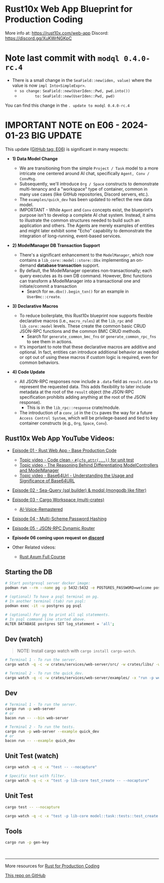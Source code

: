 # Rust10x Web App Blueprint for Production Coding

More info at: https://rust10x.com/web-app
Discord: https://discord.gg/XuKWrNGKpC

# Note last commit with `modql 0.4.0-rc.4`

- There is a small change in the `SeaField::new(iden, value)` where the value is now `impl Into<SimpleExpr>`. 
	- `so change:` `SeaField::new(UserIden::Pwd, pwd.into())`
	- `       to:` `SeaField::new(UserIden::Pwd, pwd)`

You can find this change in the `. update to modql 0.4.0-rc.4`

# IMPORTANT NOTE on E06 - 2024-01-23 BIG UPDATE

This update ([GitHub tag: E06](https://github.com/rust10x/rust-web-app/releases/tag/E06)) is significant in many respects:

- **1) Data Model Change**
	- We are transitioning from the simple `Project / Task` model to a more intricate one centered around AI chat, specifically `Agent, Conv / ConvMsg`.
	- Subsequently, we'll introduce `Org / Space` constructs to demonstrate multi-tenancy and a "workspace" type of container, common in many use cases (like GitHub repositories, Discord servers, etc.).
	- The `examples/quick_dev` has been updated to reflect the new data model.
	- IMPORTANT - While `Agent` and `Conv` concepts exist, the blueprint's purpose isn't to develop a complete AI chat system. Instead, it aims to illustrate the common structures needed to build such an application and others. The Agents are merely examples of entities and might later exhibit some "Echo" capability to demonstrate the integration of long-running, event-based services.

- **2) ModelManager DB Transaction Support**
	- There's a significant enhancement to the `ModelManager`, which now contains a `lib_core::model::store::Dbx` implementing an on-demand **database transaction** support.
	- By default, the ModelManager operates non-transactionally; each query executes as its own DB command. However, Bmc functions can transform a ModelManager into a transactional one and initiate/commit a transaction 
		- Search for `mm.dbx().begin_txn()` for an example in `UserBmc::create`.

- **3) Declarative Macros**
	- To reduce boilerplate, this Rust10x blueprint now supports flexible declarative macros (i.e., `macro_rules`) at the `lib_rpc` and `lib_core::model` levels. These create the common basic CRUD JSON-RPC functions and the common BMC CRUD methods.
		- Search for `generate_common_bmc_fns` or `generate_common_rpc_fns` to see them in actions.
	- It's important to note that these declarative macros are additive and optional. In fact, entities can introduce additional behavior as needed or opt out of using these macros if custom logic is required, even for common behaviors.

- **4) Code Update**
	- All JSON-RPC responses now include a `.data` field as `result.data` to represent the requested data. This adds flexibility to later include metadata at the root of the `result` object (the JSON-RPC specification prohibits adding anything at the root of the JSON response).
		- This is in the `lib_rpc::response` crate/module.
	- The introduction of a `conv_id` in the `Ctx` paves the way for a future `Access Control System`, which will be privilege-based and tied to key container constructs (e.g., `Org`, `Space`, `Conv`).

## Rust10x Web App YouTube Videos:

- [Episode 01 - Rust Web App - Base Production Code](https://youtube.com/watch?v=3cA_mk4vdWY&list=PL7r-PXl6ZPcCIOFaL7nVHXZvBmHNhrh_Q)
    - [Topic video - Code clean -  `#[cfg_attr(...)]` for unit test](https://www.youtube.com/watch?v=DCPs5VRTK-U&list=PL7r-PXl6ZPcCIOFaL7nVHXZvBmHNhrh_Q)
	- [Topic video - The Reasoning Behind Differentiating ModelControllers and ModelManager](https://www.youtube.com/watch?v=JdLi69mWIIE&list=PL7r-PXl6ZPcCIOFaL7nVHXZvBmHNhrh_Q)
	- [Topic video - Base64Url - Understanding the Usage and Significance of Base64URL](https://www.youtube.com/watch?v=-9K7zNgsbP0&list=PL7r-PXl6ZPcCIOFaL7nVHXZvBmHNhrh_Q)

- [Episode 02 - Sea-Query (sql builder) & modql (mongodb like filter)](https://www.youtube.com/watch?v=-dMH9UiwKqg&list=PL7r-PXl6ZPcCIOFaL7nVHXZvBmHNhrh_Q)

- [Episode 03 - Cargo Workspace (multi-crates)](https://www.youtube.com/watch?v=zUxF0kvydJs&list=PL7r-PXl6ZPcCIOFaL7nVHXZvBmHNhrh_Q)
	- [AI-Voice-Remastered](https://www.youtube.com/watch?v=iCGIqEWWTcA&list=PL7r-PXl6ZPcCIOFaL7nVHXZvBmHNhrh_Q)

- [Episode 04 - Multi-Scheme Password Hashing](https://www.youtube.com/watch?v=3E0zK5h9zEs&list=PL7r-PXl6ZPcCIOFaL7nVHXZvBmHNhrh_Q)

- [Episode 05 - JSON-RPC Dynamic Router](https://www.youtube.com/watch?v=Gc5Nj5LJe1U&list=PL7r-PXl6ZPcCIOFaL7nVHXZvBmHNhrh_Q)

- **Episode 06 coming upon request on [discord](https://discord.gg/XuKWrNGKpC)**

- Other Related videos: 
	- [Rust Axum Full Course](https://youtube.com/watch?v=XZtlD_m59sM&list=PL7r-PXl6ZPcCIOFaL7nVHXZvBmHNhrh_Q)


## Starting the DB

```sh
# Start postgresql server docker image:
podman run --rm --name pg -p 5432:5432 -e POSTGRES_PASSWORD=welcome postgres:17

# (optional) To have a psql terminal on pg. 
# In another terminal (tab) run psql:
podman exec -it -u postgres pg psql

# (optional) For pg to print all sql statements.
# In psql command line started above.
ALTER DATABASE postgres SET log_statement = 'all';
```

## Dev (watch)

> NOTE: Install cargo watch with `cargo install cargo-watch`.

```sh
# Terminal 1 - To run the server.
cargo watch -q -c -w crates/services/web-server/src/ -w crates/libs/ -w .cargo/ -x "run -p web-server"

# Terminal 2 - To run the quick_dev.
cargo watch -q -c -w crates/services/web-server/examples/ -x "run -p web-server --example quick_dev"
```

## Dev

```sh
# Terminal 1 - To run the server.
cargo run -p web-server
# or
bacon run -- --bin web-server

# Terminal 2 - To run the tests.
cargo run -p web-server --example quick_dev
# or
bacon run -- --example quick_dev
```

## Unit Test (watch)

```sh
cargo watch -q -c -x "test -- --nocapture"

# Specific test with filter.
cargo watch -q -c -x "test -p lib-core test_create -- --nocapture"
```

## Unit Test

```sh
cargo test -- --nocapture

cargo watch -q -c -x "test -p lib-core model::task::tests::test_create -- --nocapture"
```

## Tools

```sh
cargo run -p gen-key
```

<br />

---

More resources for [Rust for Production Coding](https://rust10x.com)


[This repo on GitHub](https://github.com/rust10x/rust-web-app)